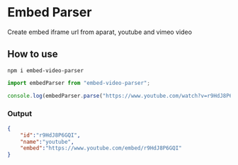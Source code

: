 # Embed Parser
Create embed iframe url from aparat, youtube and vimeo video 

## How to use

```
npm i embed-video-parser
```

```ts
import embedParser from "embed-video-parser";

console.log(embedParser.parse("https://www.youtube.com/watch?v=r9HdJ8P6GQI"));
```

### Output
```json
{
    "id":"r9HdJ8P6GQI",
    "name":"youtube",
    "embed":"https://www.youtube.com/embed/r9HdJ8P6GQI"
}
```


